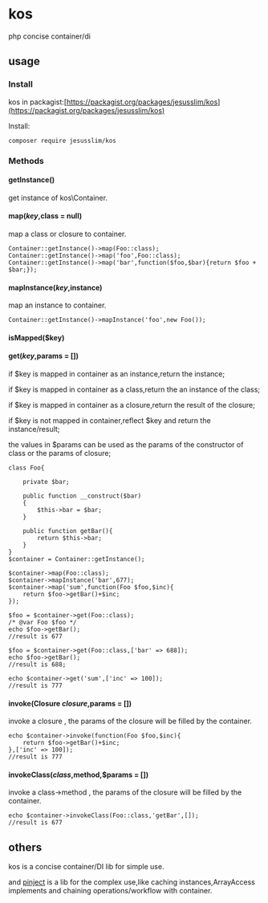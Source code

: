 # kos
php concise container/di

## usage

### Install

kos in packagist:[https://packagist.org/packages/jesusslim/kos](https://packagist.org/packages/jesusslim/kos)

Install:

	composer require jesusslim/kos

### Methods

#### getInstance()

get instance of kos\Container.

#### map($key,$class = null)

map a class or closure to container.

    Container::getInstance()->map(Foo::class);
    Container::getInstance()->map('foo',Foo::class);
    Container::getInstance()->map('bar',function($foo,$bar){return $foo + $bar;});
    
#### mapInstance($key,$instance)

map an instance to container.

    Container::getInstance()->mapInstance('foo',new Foo());
    
#### isMapped($key)

#### get($key,$params = [])

if $key is mapped in container as an instance,return the instance;

if $key is mapped in container as a class,return the an instance of the class;

if $key is mapped in container as a closure,return the result of the closure;

if $key is not mapped in container,reflect $key and return the instance/result;

the values in $params can be used as the params of the constructor of class or the params of closure;

    class Foo{
    
        private $bar;
    
        public function __construct($bar)
        {
            $this->bar = $bar;
        }
    
        public function getBar(){
            return $this->bar;
        }
    }
    $container = Container::getInstance();
    
    $container->map(Foo::class);
    $container->mapInstance('bar',677);
    $container->map('sum',function(Foo $foo,$inc){
        return $foo->getBar()+$inc;
    });
    
    $foo = $container->get(Foo::class);
    /* @var Foo $foo */
    echo $foo->getBar();
    //result is 677
    
    $foo = $container->get(Foo::class,['bar' => 688]);
    echo $foo->getBar();
    //result is 688;
    
    echo $container->get('sum',['inc' => 100]);
    //result is 777
    
#### invoke(Closure $closure,$params = [])

invoke a closure , the params of the closure will be filled by the container.
 
    echo $container->invoke(function(Foo $foo,$inc){
        return $foo->getBar()+$inc;
    },['inc' => 100]);
    //result is 777
    
#### invokeClass($class,$method,$params = [])

invoke a class->method , the params of the closure will be filled by the container.

    echo $container->invokeClass(Foo::class,'getBar',[]);
    //result is 677
    
## others

kos is a concise container/DI lib for simple use.

and [pinject](https://github.com/jesusslim/pinject) is  a lib for the complex use,like caching instances,ArrayAccess implements and chaining operations/workflow with container.
